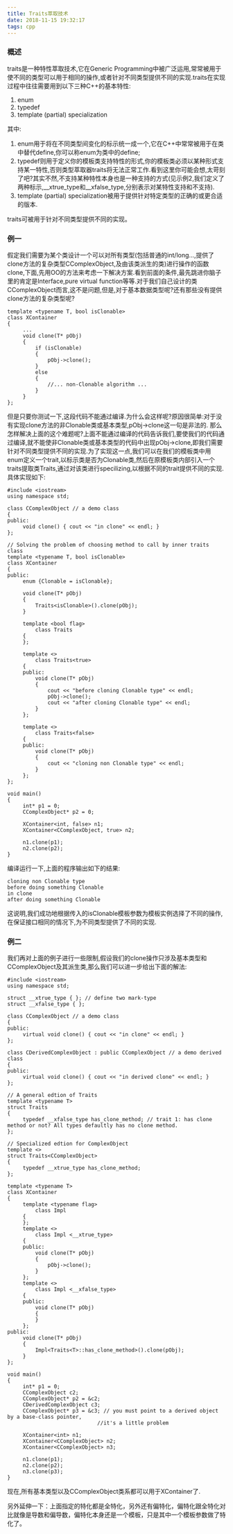 ```yaml
---
title: Traits萃取技术
date: 2018-11-15 19:32:17
tags: cpp
---
```


### 概述
traits是一种特性萃取技术,它在Generic Programming中被广泛运用,常常被用于使不同的类型可以用于相同的操作,或者针对不同类型提供不同的实现.traits在实现过程中往往需要用到以下三种C++的基本特性:
1. enum
2. typedef
3. template (partial) specialization

其中:
1. enum用于将在不同类型间变化的标示统一成一个,它在C++中常常被用于在类中替代define,你可以称enum为类中的define;
2. typedef则用于定义你的模板类支持特性的形式,你的模板类必须以某种形式支持某一特性,否则类型萃取器traits将无法正常工作.看到这里你可能会想,太苛刻了吧?其实不然,不支持某种特性本身也是一种支持的方式(见示例2,我们定义了两种标示,__xtrue_type和__xfalse_type,分别表示对某特性支持和不支持).
3. template (partial) specialization被用于提供针对特定类型的正确的或更合适的版本.

traits可被用于针对不同类型提供不同的实现。

### 例一
假定我们需要为某个类设计一个可以对所有类型(包括普通的int/long...,提供了clone方法的复杂类型CComplexObject,及由该类派生的类)进行操作的函数clone,下面,先用OO的方法来考虑一下解决方案.看到前面的条件,最先跳进你脑子里的肯定是Interface,pure virtual function等等.对于我们自己设计的类CComplexObject而言,这不是问题,但是,对于基本数据类型呢?还有那些没有提供clone方法的复杂类型呢?

```
template <typename T, bool isClonable>
class XContainer
{
     ...
     void clone(T* pObj)
     {
         if (isClonable)
         {
             pObj->clone();
         }
         else
         {
             //... non-Clonable algorithm ...
         }
     }
};
```

但是只要你测试一下,这段代码不能通过编译.为什么会这样呢?原因很简单:对于没有实现clone方法的非Clonable类或基本类型,pObj->clone这一句是非法的.
那么怎样解决上面的这个难题呢?上面不能通过编译的代码告诉我们,要使我们的代码通过编译,就不能使非Clonable类或基本类型的代码中出现pObj->clone,即我们需要针对不同类型提供不同的实现.为了实现这一点,我们可以在我们的模板类中用enum定义一个trait,以标示类是否为Clonable类,然后在原模板类内部引入一个traits提取类Traits,通过对该类进行specilizing,以根据不同的trait提供不同的实现.具体实现如下:

```
#include <iostream>
using namespace std;

class CComplexObject // a demo class
{
public:
     void clone() { cout << "in clone" << endl; }
};

// Solving the problem of choosing method to call by inner traits class
template <typename T, bool isClonable>
class XContainer
{
public:
     enum {Clonable = isClonable};

     void clone(T* pObj)
     {
         Traits<isClonable>().clone(pObj);
     }

     template <bool flag>
         class Traits
     {
     };

     template <>
         class Traits<true>
     {
     public:
         void clone(T* pObj)
         {
             cout << "before cloning Clonable type" << endl;
             pObj->clone();
             cout << "after cloning Clonable type" << endl;
         }
     };

     template <>
         class Traits<false>
     {
     public:
         void clone(T* pObj)
         {
             cout << "cloning non Clonable type" << endl;
         }
     };
};

void main()
{
     int* p1 = 0;
     CComplexObject* p2 = 0;

     XContainer<int, false> n1;
     XContainer<CComplexObject, true> n2;

     n1.clone(p1);
     n2.clone(p2);
}
```
编译运行一下,上面的程序输出如下的结果:
```
cloning non Clonable type
before doing something Clonable
in clone
after doing something Clonable
```
这说明,我们成功地根据传入的isClonable模板参数为模板实例选择了不同的操作,在保证接口相同的情况下,为不同类型提供了不同的实现.

### 例二
我们再对上面的例子进行一些限制,假设我们的clone操作只涉及基本类型和CComplexObject及其派生类,那么我们可以进一步给出下面的解法:
```
#include <iostream>
using namespace std;

struct __xtrue_type { }; // define two mark-type
struct __xfalse_type { };

class CComplexObject // a demo class
{
public:
     virtual void clone() { cout << "in clone" << endl; }
};

class CDerivedComplexObject : public CComplexObject // a demo derived class
{
public:
     virtual void clone() { cout << "in derived clone" << endl; }
};

// A general edtion of Traits
template <typename T>
struct Traits
{
     typedef __xfalse_type has_clone_method; // trait 1: has clone method or not? All types defaultly has no clone method.
};

// Specialized edtion for ComplexObject
template <>
struct Traits<CComplexObject>
{
     typedef __xtrue_type has_clone_method;
};

template <typename T>
class XContainer
{
     template <typename flag>
         class Impl
     {
     };
     template <>
         class Impl <__xtrue_type>
     {
     public:
         void clone(T* pObj)
         {
             pObj->clone();
         }
     };
     template <>
         class Impl <__xfalse_type>
     {
     public:
         void clone(T* pObj)
         {
         }
     };
public:
     void clone(T* pObj)
     {
         Impl<Traits<T>::has_clone_method>().clone(pObj);
     }
};

void main()
{
     int* p1 = 0;
     CComplexObject c2;
     CComplexObject* p2 = &c2;
     CDerivedComplexObject c3;
     CComplexObject* p3 = &c3; // you must point to a derived object by a base-class pointer,
                             //it's a little problem

     XContainer<int> n1;
     XContainer<CComplexObject> n2;
     XContainer<CComplexObject> n3;

     n1.clone(p1);
     n2.clone(p2);
     n3.clone(p3);
}

```
现在,所有基本类型以及CComplexObject类系都可以用于XContainer了.

另外延伸一下：上面指定的特化都是全特化，另外还有偏特化，偏特化跟全特化对比就像是导数和偏导数，偏特化本身还是一个模板，只是其中一个模板参数做了特化了。
